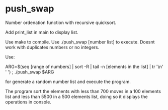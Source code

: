 # push_swap
Number ordenation function with recursive quicksort.

Add print_list in main to display list.

Use make to compile.
Use ./push_swap [number list] to execute. Doesnt work with duplicates numbers or no integers. 

Use:

ARG=$(seq [range of numbers] | sort -R | tail -n [elements in the list] | tr '\n' ' ')  ;  ./push_swap $ARG

for generate a random number list and execute the program.

The program sort the elements with less than 700 moves in a 100 elements list and less
than 5500 in a 500 elements list, doing so it displays the operations in console.
